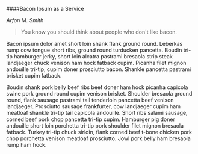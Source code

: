 ####Bacon Ipsum as a Service

_Arfon M. Smith_

> You know you should think about people who don't like bacon.

Bacon ipsum dolor amet short loin shank flank ground round. Leberkas rump cow tongue short ribs, ground round turducken pancetta. Boudin tri-tip hamburger jerky, short loin alcatra pastrami bresaola strip steak landjaeger chuck venison ham hock fatback cupim. Picanha filet mignon andouille tri-tip, cupim doner prosciutto bacon. Shankle pancetta pastrami brisket cupim fatback.

Boudin shank pork belly beef ribs beef doner ham hock picanha capicola swine pork ground round cupim venison brisket. Shoulder bresaola ground round, flank sausage pastrami tail tenderloin pancetta beef venison landjaeger. Prosciutto sausage frankfurter, cow landjaeger cupim ham meatloaf shankle tri-tip tail capicola andouille. Short ribs salami sausage, corned beef pork chop pancetta tri-tip cupim. Hamburger pig doner andouille short loin porchetta tri-tip pork shoulder filet mignon bresaola fatback. Turkey tri-tip chuck sirloin, flank corned beef t-bone chicken pork chop porchetta venison meatloaf prosciutto. Jowl pork belly ham bresaola rump ham hock.
